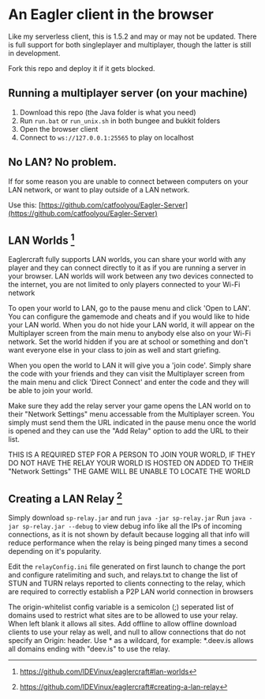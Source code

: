 # An Eagler client in the browser
Like my serverless client, this is 1.5.2 and may or may not be updated.
There is full support for both singleplayer and multiplayer, though the latter is still in development.

Fork this repo and deploy it if it gets blocked.

## Running a multiplayer server (on your machine)
1) Download this repo (the Java folder is what you need)
2) Run `run.bat` or `run_unix.sh` in both bungee and bukkit folders
3) Open the browser client
4) Connect to `ws://127.0.0.1:25565` to play on localhost

## No LAN? No problem.
If for some reason you are unable to connect between computers on your LAN network, or want to play outside of a LAN network.

Use this: [https://github.com/catfoolyou/Eagler-Server](https://github.com/catfoolyou/Eagler-Server)

## LAN Worlds [^1]
Eaglercraft fully supports LAN worlds, you can share your world with any player and they can connect directly to it as if you are running a server in your browser.
LAN worlds will work between any two devices connected to the internet, you are not limited to only players connected to your Wi-Fi network

To open your world to LAN, go to the pause menu and click 'Open to LAN'. You can configure the gamemode and cheats and if you would like to hide your LAN world. When you do not hide your LAN world, it will appear on the Multiplayer screen from the main menu to anybody else also on your Wi-Fi network. Set the world hidden if you are at school or something and don't want everyone else in your class to join as well and start griefing.

When you open the world to LAN it will give you a 'join code'. Simply share the code with your friends and they can visit the Multiplayer screen from the main menu and click 'Direct Connect' and enter the code and they will be able to join your world.

Make sure they add the relay server your game opens the LAN world on to their "Network Settings" menu accessable from the Multiplayer screen. You simply must send them the URL indicated in the pause menu once the world is opened and they can use the "Add Relay" option to add the URL to their list.

THIS IS A REQUIRED STEP FOR A PERSON TO JOIN YOUR WORLD, IF THEY DO NOT HAVE THE RELAY YOUR WORLD IS HOSTED ON ADDED TO THEIR "Network Settings" THE GAME WILL BE UNABLE TO LOCATE THE WORLD

## Creating a LAN Relay [^2]
Simply download `sp-relay.jar` and run `java -jar sp-relay.jar`
Run `java -jar sp-relay.jar --debug` to view debug info like all the IPs of incoming connections, as it is not shown by default because logging all that info will reduce performance when the relay is being pinged many times a second depending on it's popularity.

Edit the `relayConfig.ini` file generated on first launch to change the port and configure ratelimiting and such, and relays.txt to change the list of STUN and TURN relays reported to clients connecting to the relay, which are required to correctly establish a P2P LAN world connection in browsers

The origin-whitelist config variable is a semicolon (;) seperated list of domains used to restrict what sites are to be allowed to use your relay. When left blank it allows all sites. Add offline to allow offline download clients to use your relay as well, and null to allow connections that do not specify an Origin: header. Use * as a wildcard, for example: *.deev.is allows all domains ending with "deev.is" to use the relay.

[^1]: https://github.com/lDEVinux/eaglercraft#lan-worlds
[^2]: https://github.com/lDEVinux/eaglercraft#creating-a-lan-relay
